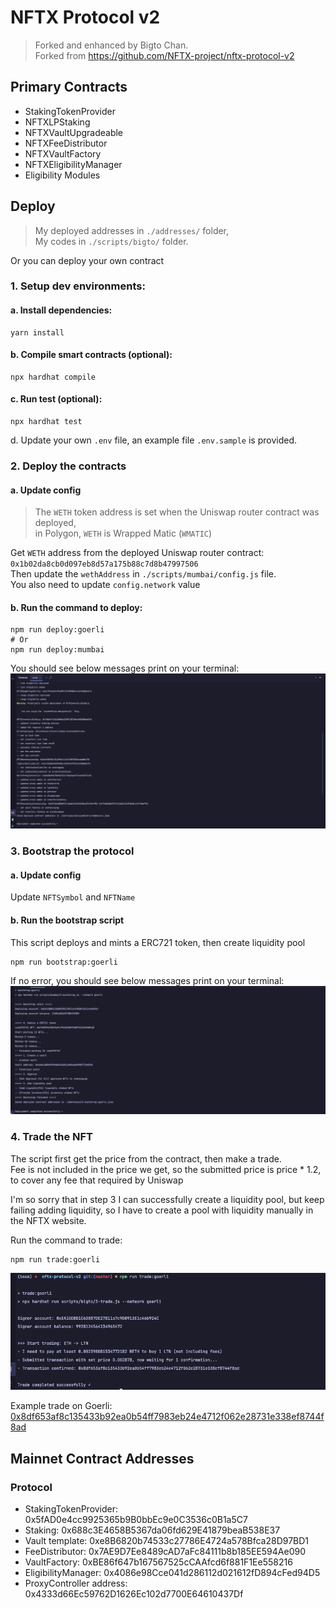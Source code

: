 # NFTX Protocol v2
> Forked and enhanced by Bigto Chan.  
> Forked from https://github.com/NFTX-project/nftx-protocol-v2

## Primary Contracts

- StakingTokenProvider
- NFTXLPStaking
- NFTXVaultUpgradeable
- NFTXFeeDistributor
- NFTXVaultFactory
- NFTXEligibilityManager
- Eligibility Modules

## Deploy
> My deployed addresses in `./addresses/` folder,    
> My codes in `./scripts/bigto/` folder.

Or you can deploy your own contract


### 1. Setup dev environments:

#### a. Install dependencies:
```shell
yarn install
```

#### b. Compile smart contracts (optional):
```shell
npx hardhat compile
```

#### c. Run test (optional):
```shell
npx hardhat test
```

d. Update your own `.env` file, an example file `.env.sample` is provided.

### 2. Deploy the contracts
#### a. Update config  
> The `WETH` token address is set when the Uniswap router contract was deployed,  
> in Polygon, `WETH` is Wrapped Matic (`WMATIC`)

Get `WETH` address from the deployed Uniswap router contract: `0x1b02da8cb0d097eb8d57a175b88c7d8b47997506`  
Then update the `wethAddress` in `./scripts/mumbai/config.js` file.  
You also need to update `config.network` value

#### b. Run the command to deploy:
```shell
npm run deploy:goerli
# Or
npm run deploy:mumbai
```
You should see below messages print on your terminal:
![](./doc/1-deploy.png)

### 3. Bootstrap the protocol
#### a. Update config
Update `NFTSymbol` and `NFTName`

#### b. Run the bootstrap script
This script deploys and mints a ERC721 token, then create liquidity pool
```shell
npm run bootstrap:goerli
```
If no error, you should see below messages print on your terminal:
![](./doc/2-bootstrap.png)

### 4. Trade the NFT
The script first get the price from the contract, then make a trade.  
Fee is not included in the price we get, so the submitted price is price * 1.2, to cover any fee that required by Uniswap

I'm so sorry that in step 3 I can successfully create a liquidity pool, but keep failing adding liquidity,
so I have to create a pool with liquidity manually in the NFTX website.

Run the command to trade:
```shell
npm run trade:goerli
```
![](./doc/3-trade.png)

Example trade on Goerli: [0x8df653af8c135433b92ea0b54ff7983eb24e4712f062e28731e338ef8744f8ad](https://goerli.etherscan.io/tx/0x8df653af8c135433b92ea0b54ff7983eb24e4712f062e28731e338ef8744f8ad)

## Mainnet Contract Addresses

### Protocol

- StakingTokenProvider: 0x5fAD0e4cc9925365b9B0bbEc9e0C3536c0B1a5C7
- Staking: 0x688c3E4658B5367da06fd629E41879beaB538E37
- Vault template: 0xe8B6820b74533c27786E4724a578Bfca28D97BD1
- FeeDistributor: 0x7AE9D7Ee8489cAD7aFc84111b8b185EE594Ae090
- VaultFactory: 0xBE86f647b167567525cCAAfcd6f881F1Ee558216
- EligibilityManager: 0x4086e98Cce041d286112d021612fD894cFed94D5
- ProxyController address: 0x4333d66Ec59762D1626Ec102d7700E64610437Df
